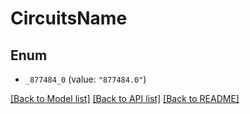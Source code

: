 # CircuitsName

## Enum


* `_877484_0` (value: `"877484.0"`)


[[Back to Model list]](../README.md#documentation-for-models) [[Back to API list]](../README.md#documentation-for-api-endpoints) [[Back to README]](../README.md)


